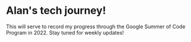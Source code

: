 # Alan's tech journey!
This will serve to record my progress through the Google Summer of Code Program in 2022. Stay tuned for weekly updates!
